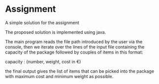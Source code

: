 # Assignment
A simple solution for the assignment 


The proposed solution is implemented using java.

The main program reads the file path introduced by the user via the console,
then we iterate over the lines of the input file containing the capacity of the package followed by couples of items in this format:

capacity : (number, weight, cost in €) 


the final output gives the list of items that can be picked into the package with maximum cost and minimum weight as possible.
